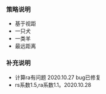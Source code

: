 ### 策略说明
- 基于视距
- 一只犬
- 一类羊
- 最远距离
### 补充说明
- 计算ra有问题 2020.10.27 bug已修复
- rs系数1.5,ra系数1.1。2020.10.28
